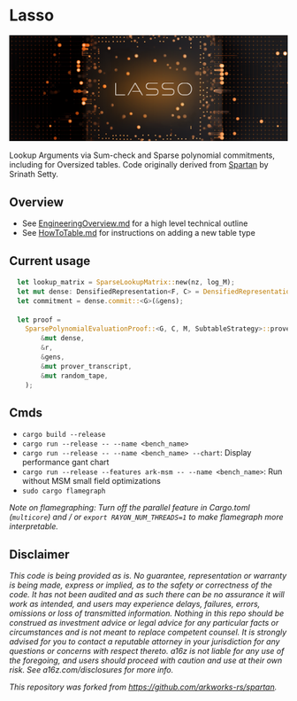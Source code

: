 # Lasso

![imgs/lasso_logo.png](imgs/lasso_logo.png)

Lookup Arguments via Sum-check and Sparse polynomial commitments, including for Oversized tables. Code originally derived from [Spartan](https://github.com/microsoft/Spartan) by Srinath Setty.

## Overview

-   See [EngineeringOverview.md](EngineeringOverview.md) for a high level technical outline
-   See [HowToTable.md](HowToTable.md) for instructions on adding a new table type

## Current usage

```rust
  let lookup_matrix = SparseLookupMatrix::new(nz, log_M);
  let mut dense: DensifiedRepresentation<F, C> = DensifiedRepresentation::from(&lookup_matrix);
  let commitment = dense.commit::<G>(&gens);

  let proof =
    SparsePolynomialEvaluationProof::<G, C, M, SubtableStrategy>::prove(
        &mut dense,
        &r,
        &gens,
        &mut prover_transcript,
        &mut random_tape,
    );
```

## Cmds

-   `cargo build --release`
-   `cargo run --release -- --name <bench_name>`
-   `cargo run --release -- --name <bench_name> --chart`: Display performance gant chart
-   `cargo run --release --features ark-msm -- --name <bench_name>`: Run without MSM small field optimizations
-   `sudo cargo flamegraph`

_Note on flamegraphing: Turn off the parallel feature in Cargo.toml (`multicore`) and / or `export RAYON_NUM_THREADS=1` to make flamegraph more interpretable._

## Disclaimer

*This code is being provided as is. No guarantee, representation or warranty is being made, express or implied, as to the safety or correctness of the code. It has not been audited and as such there can be no assurance it will work as intended, and users may experience delays, failures, errors, omissions or loss of transmitted information. Nothing in this repo should be construed as investment advice or legal advice for any particular facts or circumstances and is not meant to replace competent counsel. It is strongly advised for you to contact a reputable attorney in your jurisdiction for any questions or concerns with respect thereto. a16z is not liable for any use of the foregoing, and users should proceed with caution and use at their own risk. See a16z.com/disclosures for more info.*

*This repository was forked from https://github.com/arkworks-rs/spartan.*
